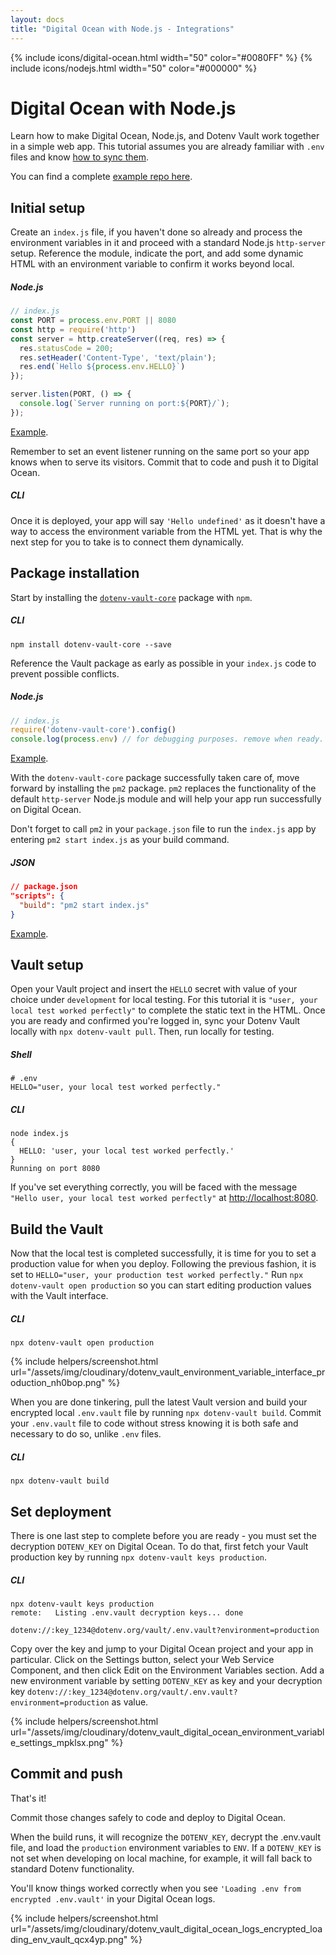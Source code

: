 ```yaml
---
layout: docs
title: "Digital Ocean with Node.js - Integrations"
---
```


{% include icons/digital-ocean.html width="50" color="#0080FF" %}
{% include icons/nodejs.html width="50" color="#000000" %}

# __Digital Ocean with Node.js__

Learn how to make Digital Ocean, Node.js, and Dotenv Vault work together in a simple web app. This tutorial assumes you are already familiar with `.env` files and know [how to sync them](/docs/tutorials/sync).

You can find a complete [example repo here](https://github.com/dotenv-org/integration-example-digital-ocean-nodejs).

## Initial setup
Create an `index.js` file, if you haven't done so already and process the environment variables in it and proceed with a standard Node.js `http-server` setup. Reference the module, indicate the port, and add some dynamic HTML with an environment variable to confirm it works beyond local.

##### Node.js
```js
// index.js
const PORT = process.env.PORT || 8080
const http = require('http')
const server = http.createServer((req, res) => {
  res.statusCode = 200;
  res.setHeader('Content-Type', 'text/plain');
  res.end(`Hello ${process.env.HELLO}`)
});

server.listen(PORT, () => {
  console.log(`Server running on port:${PORT}/`);
});
```
[Example](https://github.com/dotenv-org/integration-example-digital-ocean-nodejs/blob/main/index.js).

Remember to set an event listener running on the same port so your app knows when to serve its visitors. Commit that to code and push it to Digital Ocean.

##### CLI
Once it is deployed, your app will say `'Hello undefined'` as it doesn't have a way to access the environment variable from the HTML yet. That is why the next step for you to take is to connect them dynamically.

## Package installation
Start by installing the [`dotenv-vault-core`](https://github.com/dotenv-org/dotenv-vault-core) package with `npm`.

##### CLI
```shell
npm install dotenv-vault-core --save
```

Reference the Vault package as early as possible in your `index.js` code to prevent possible conflicts.

##### Node.js
```js
// index.js
require('dotenv-vault-core').config()
console.log(process.env) // for debugging purposes. remove when ready.
```
[Example](https://github.com/dotenv-org/integration-example-digital-ocean-nodejs/blob/main/index.js).

With the `dotenv-vault-core` package successfully taken care of, move forward by installing the `pm2` package. `pm2` replaces the functionality of the default `http-server` Node.js module and will help your app run successfully on Digital Ocean.

Don't forget to call `pm2` in your `package.json` file to run the `index.js` app by entering `pm2 start index.js` as your build command.

##### JSON
```json
// package.json
"scripts": {
  "build": "pm2 start index.js"
}
```
[Example](https://github.com/dotenv-org/integration-example-digital-ocean-nodejs/blob/main/package.json).

## Vault setup
Open your Vault project and insert the `HELLO` secret with value of your choice under `development` for local testing. For this tutorial it is `"user, your local test worked perfectly"` to complete the static text in the HTML. Once you are ready and confirmed you're logged in, sync your Dotenv Vault locally with `npx dotenv-vault pull`. Then, run locally for testing.

##### Shell
```shell
# .env
HELLO="user, your local test worked perfectly."
```


##### CLI
```shell
node index.js
{
  HELLO: 'user, your local test worked perfectly.'
}
Running on port 8080
```

If you've set everything correctly, you will be faced with the message `"Hello user, your local test worked perfectly"` at [http://localhost:8080](http://localhost:8080).

## Build the Vault
Now that the local test is completed successfully, it is time for you to set a production value for when you deploy. Following the previous fashion, it is set to `HELLO="user, your production test worked perfectly."` Run `npx dotenv-vault open production` so you can start editing production values with the Vault interface.

##### CLI
```shell
npx dotenv-vault open production
```

{% include helpers/screenshot.html url="/assets/img/cloudinary/dotenv_vault_environment_variable_interface_production_nh0bop.png" %}

When you are done tinkering, pull the latest Vault version and build your encrypted local `.env.vault` file by running `npx dotenv-vault build`. Commit your `.env.vault` file to code without stress knowing it is both safe and necessary to do so, unlike `.env` files.

##### CLI
```shell
npx dotenv-vault build
```

## Set deployment

There is one last step to complete before you are ready - you must set the decryption `DOTENV_KEY` on Digital Ocean. To do that, first fetch your Vault production key by running `npx dotenv-vault keys production`.

##### CLI
```shell
npx dotenv-vault keys production
remote:   Listing .env.vault decryption keys... done

dotenv://:key_1234@dotenv.org/vault/.env.vault?environment=production
```

Copy over the key and jump to your Digital Ocean project and your app in particular. Click on the Settings button, select your Web Service Component, and then click Edit on the Environment Variables section. Add a new environment variable by setting `DOTENV_KEY` as key and your decryption key `dotenv://:key_1234@dotenv.org/vault/.env.vault?environment=production` as value.

{% include helpers/screenshot.html url="/assets/img/cloudinary/dotenv_vault_digital_ocean_environment_variable_settings_mpklsx.png" %}

## Commit and push

That's it!

Commit those changes safely to code and deploy to Digital Ocean.

When the build runs, it will recognize the `DOTENV_KEY`, decrypt the .env.vault file, and load the `production` environment variables to `ENV`. If a `DOTENV_KEY` is not set when developing on local machine, for example, it will fall back to standard Dotenv functionality.

You'll know things worked correctly when you see `'Loading .env from encrypted .env.vault'` in your Digital Ocean logs.

{% include helpers/screenshot.html url="/assets/img/cloudinary/dotenv_vault_digital_ocean_logs_encrypted_loading_env_vault_qcx4yp.png" %}
